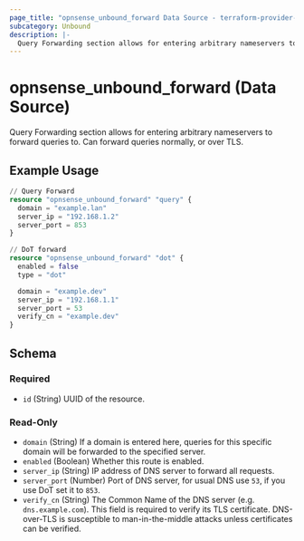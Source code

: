 ```yaml
---
page_title: "opnsense_unbound_forward Data Source - terraform-provider-opnsense"
subcategory: Unbound
description: |-
  Query Forwarding section allows for entering arbitrary nameservers to forward queries to. Can forward queries normally, or over TLS.
---
```


# opnsense_unbound_forward (Data Source)

Query Forwarding section allows for entering arbitrary nameservers to forward queries to. Can forward queries normally, or over TLS.

## Example Usage

```terraform
// Query Forward
resource "opnsense_unbound_forward" "query" {
  domain = "example.lan"
  server_ip = "192.168.1.2"
  server_port = 853
}

// DoT forward
resource "opnsense_unbound_forward" "dot" {
  enabled = false
  type = "dot"

  domain = "example.dev"
  server_ip = "192.168.1.1"
  server_port = 53
  verify_cn = "example.dev"
}
```

<!-- schema generated by tfplugindocs -->
## Schema

### Required

- `id` (String) UUID of the resource.

### Read-Only

- `domain` (String) If a domain is entered here, queries for this specific domain will be forwarded to the specified server.
- `enabled` (Boolean) Whether this route is enabled.
- `server_ip` (String) IP address of DNS server to forward all requests.
- `server_port` (Number) Port of DNS server, for usual DNS use `53`, if you use DoT set it to `853`.
- `verify_cn` (String) The Common Name of the DNS server (e.g. `dns.example.com`). This field is required to verify its TLS certificate. DNS-over-TLS is susceptible to man-in-the-middle attacks unless certificates can be verified.

